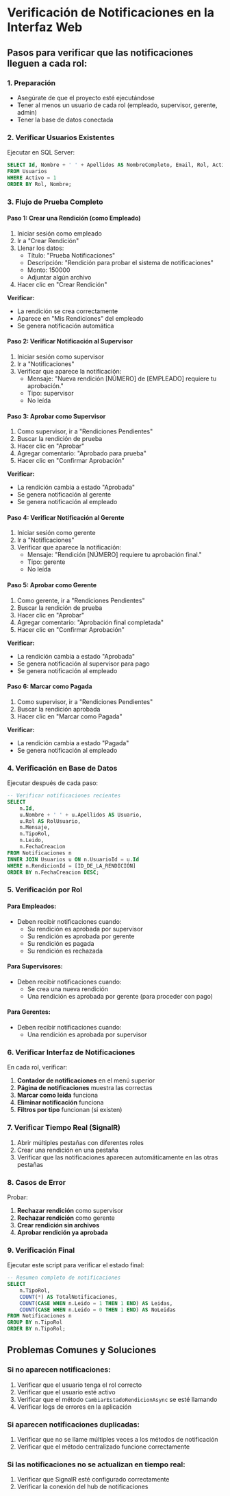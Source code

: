 # Verificación de Notificaciones en la Interfaz Web

## Pasos para verificar que las notificaciones lleguen a cada rol:

### 1. Preparación
- Asegúrate de que el proyecto esté ejecutándose
- Tener al menos un usuario de cada rol (empleado, supervisor, gerente, admin)
- Tener la base de datos conectada

### 2. Verificar Usuarios Existentes
Ejecutar en SQL Server:
```sql
SELECT Id, Nombre + ' ' + Apellidos AS NombreCompleto, Email, Rol, Activo
FROM Usuarios 
WHERE Activo = 1
ORDER BY Rol, Nombre;
```

### 3. Flujo de Prueba Completo

#### Paso 1: Crear una Rendición (como Empleado)
1. Iniciar sesión como empleado
2. Ir a "Crear Rendición"
3. Llenar los datos:
   - Título: "Prueba Notificaciones"
   - Descripción: "Rendición para probar el sistema de notificaciones"
   - Monto: 150000
   - Adjuntar algún archivo
4. Hacer clic en "Crear Rendición"

**Verificar:**
- La rendición se crea correctamente
- Aparece en "Mis Rendiciones" del empleado
- Se genera notificación automática

#### Paso 2: Verificar Notificación al Supervisor
1. Iniciar sesión como supervisor
2. Ir a "Notificaciones"
3. Verificar que aparece la notificación:
   - Mensaje: "Nueva rendición [NÚMERO] de [EMPLEADO] requiere tu aprobación."
   - Tipo: supervisor
   - No leída

#### Paso 3: Aprobar como Supervisor
1. Como supervisor, ir a "Rendiciones Pendientes"
2. Buscar la rendición de prueba
3. Hacer clic en "Aprobar"
4. Agregar comentario: "Aprobado para prueba"
5. Hacer clic en "Confirmar Aprobación"

**Verificar:**
- La rendición cambia a estado "Aprobada"
- Se genera notificación al gerente
- Se genera notificación al empleado

#### Paso 4: Verificar Notificación al Gerente
1. Iniciar sesión como gerente
2. Ir a "Notificaciones"
3. Verificar que aparece la notificación:
   - Mensaje: "Rendición [NÚMERO] requiere tu aprobación final."
   - Tipo: gerente
   - No leída

#### Paso 5: Aprobar como Gerente
1. Como gerente, ir a "Rendiciones Pendientes"
2. Buscar la rendición de prueba
3. Hacer clic en "Aprobar"
4. Agregar comentario: "Aprobación final completada"
5. Hacer clic en "Confirmar Aprobación"

**Verificar:**
- La rendición cambia a estado "Aprobada"
- Se genera notificación al supervisor para pago
- Se genera notificación al empleado

#### Paso 6: Marcar como Pagada
1. Como supervisor, ir a "Rendiciones Pendientes"
2. Buscar la rendición aprobada
3. Hacer clic en "Marcar como Pagada"

**Verificar:**
- La rendición cambia a estado "Pagada"
- Se genera notificación al empleado

### 4. Verificación en Base de Datos

Ejecutar después de cada paso:
```sql
-- Verificar notificaciones recientes
SELECT 
    n.Id,
    u.Nombre + ' ' + u.Apellidos AS Usuario,
    u.Rol AS RolUsuario,
    n.Mensaje,
    n.TipoRol,
    n.Leido,
    n.FechaCreacion
FROM Notificaciones n
INNER JOIN Usuarios u ON n.UsuarioId = u.Id
WHERE n.RendicionId = [ID_DE_LA_RENDICIÓN]
ORDER BY n.FechaCreacion DESC;
```

### 5. Verificación por Rol

#### Para Empleados:
- Deben recibir notificaciones cuando:
  - Su rendición es aprobada por supervisor
  - Su rendición es aprobada por gerente
  - Su rendición es pagada
  - Su rendición es rechazada

#### Para Supervisores:
- Deben recibir notificaciones cuando:
  - Se crea una nueva rendición
  - Una rendición es aprobada por gerente (para proceder con pago)

#### Para Gerentes:
- Deben recibir notificaciones cuando:
  - Una rendición es aprobada por supervisor

### 6. Verificar Interfaz de Notificaciones

En cada rol, verificar:
1. **Contador de notificaciones** en el menú superior
2. **Página de notificaciones** muestra las correctas
3. **Marcar como leída** funciona
4. **Eliminar notificación** funciona
5. **Filtros por tipo** funcionan (si existen)

### 7. Verificar Tiempo Real (SignalR)

1. Abrir múltiples pestañas con diferentes roles
2. Crear una rendición en una pestaña
3. Verificar que las notificaciones aparecen automáticamente en las otras pestañas

### 8. Casos de Error

Probar:
1. **Rechazar rendición** como supervisor
2. **Rechazar rendición** como gerente
3. **Crear rendición sin archivos**
4. **Aprobar rendición ya aprobada**

### 9. Verificación Final

Ejecutar este script para verificar el estado final:
```sql
-- Resumen completo de notificaciones
SELECT 
    n.TipoRol,
    COUNT(*) AS TotalNotificaciones,
    COUNT(CASE WHEN n.Leido = 1 THEN 1 END) AS Leidas,
    COUNT(CASE WHEN n.Leido = 0 THEN 1 END) AS NoLeidas
FROM Notificaciones n
GROUP BY n.TipoRol
ORDER BY n.TipoRol;
```

## Problemas Comunes y Soluciones

### Si no aparecen notificaciones:
1. Verificar que el usuario tenga el rol correcto
2. Verificar que el usuario esté activo
3. Verificar que el método `CambiarEstadoRendicionAsync` se esté llamando
4. Verificar logs de errores en la aplicación

### Si aparecen notificaciones duplicadas:
1. Verificar que no se llame múltiples veces a los métodos de notificación
2. Verificar que el método centralizado funcione correctamente

### Si las notificaciones no se actualizan en tiempo real:
1. Verificar que SignalR esté configurado correctamente
2. Verificar la conexión del hub de notificaciones 